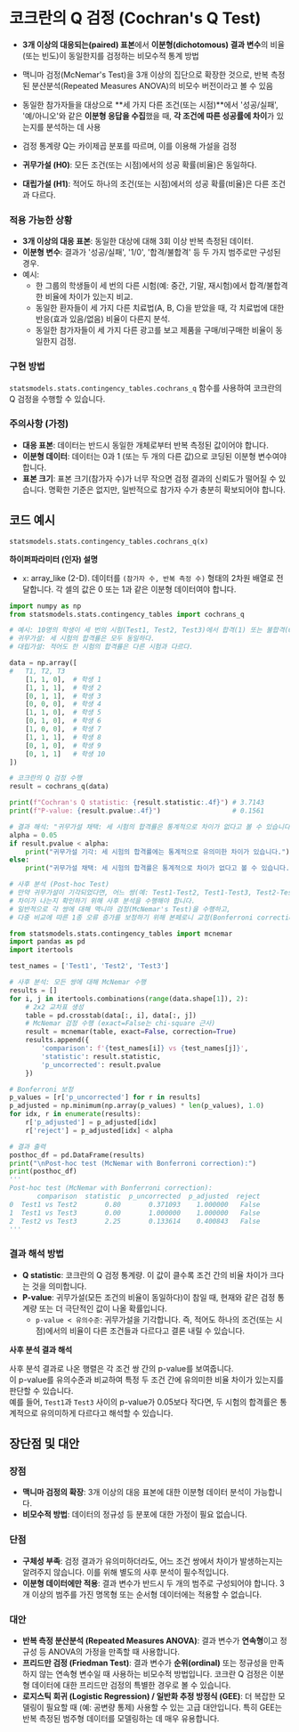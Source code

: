 # 코크란의 Q 검정 (Cochran's Q Test)

- **3개 이상의 대응되는(paired) 표본**에서 **이분형(dichotomous) 결과 변수**의 비율(또는 빈도)이 동일한지를 검정하는 비모수적 통계 방법
- 맥니마 검정(McNemar's Test)을 3개 이상의 집단으로 확장한 것으로, 반복 측정된 분산분석(Repeated Measures ANOVA)의 비모수 버전이라고 볼 수 있음
- 동일한 참가자들을 대상으로 **세 가지 다른 조건(또는 시점)**에서 '성공/실패', '예/아니오'와 같은 **이분형 응답을 수집**했을 때, **각 조건에 따른 성공률에 차이**가 있는지를 분석하는 데 사용
- 검정 통계량 Q는 카이제곱 분포를 따르며, 이를 이용해 가설을 검정

- **귀무가설 (H0)**: 모든 조건(또는 시점)에서의 성공 확률(비율)은 동일하다.
- **대립가설 (H1)**: 적어도 하나의 조건(또는 시점)에서의 성공 확률(비율)은 다른 조건과 다르다.

### 적용 가능한 상황

- **3개 이상의 대응 표본**: 동일한 대상에 대해 3회 이상 반복 측정된 데이터.
- **이분형 변수**: 결과가 '성공/실패', '1/0', '합격/불합격' 등 두 가지 범주로만 구성된 경우.
- 예시:
    - 한 그룹의 학생들이 세 번의 다른 시험(예: 중간, 기말, 재시험)에서 합격/불합격한 비율에 차이가 있는지 비교.
    - 동일한 환자들이 세 가지 다른 치료법(A, B, C)을 받았을 때, 각 치료법에 대한 반응(효과 있음/없음) 비율이 다른지 분석.
    - 동일한 참가자들이 세 가지 다른 광고를 보고 제품을 구매/비구매한 비율이 동일한지 검정.

### 구현 방법

`statsmodels.stats.contingency_tables.cochrans_q` 함수를 사용하여 코크란의 Q 검정을 수행할 수 있습니다.

### 주의사항 (가정)

- **대응 표본**: 데이터는 반드시 동일한 개체로부터 반복 측정된 값이어야 합니다.
- **이분형 데이터**: 데이터는 0과 1 (또는 두 개의 다른 값)으로 코딩된 이분형 변수여야 합니다.
- **표본 크기**: 표본 크기(참가자 수)가 너무 작으면 검정 결과의 신뢰도가 떨어질 수 있습니다. 명확한 기준은 없지만, 일반적으로 참가자 수가 충분히 확보되어야 합니다.

## 코드 예시

`statsmodels.stats.contingency_tables.cochrans_q(x)`

**하이퍼파라미터 (인자) 설명**

- `x`: array_like (2-D). 데이터를 `(참가자 수, 반복 측정 수)` 형태의 2차원 배열로 전달합니다. 각 셀의 값은 0 또는 1과 같은 이분형 데이터여야 합니다.

```python
import numpy as np
from statsmodels.stats.contingency_tables import cochrans_q

# 예시: 10명의 학생이 세 번의 시험(Test1, Test2, Test3)에서 합격(1) 또는 불합격(0)한 결과
# 귀무가설: 세 시험의 합격률은 모두 동일하다.
# 대립가설: 적어도 한 시험의 합격률은 다른 시험과 다르다.

data = np.array([
#   T1, T2, T3
    [1, 1, 0],  # 학생 1
    [1, 1, 1],  # 학생 2
    [0, 1, 1],  # 학생 3
    [0, 0, 0],  # 학생 4
    [1, 1, 0],  # 학생 5
    [0, 1, 0],  # 학생 6
    [1, 0, 0],  # 학생 7
    [1, 1, 1],  # 학생 8
    [0, 1, 0],  # 학생 9
    [0, 1, 1]   # 학생 10
])

# 코크란의 Q 검정 수행
result = cochrans_q(data)

print(f"Cochran's Q statistic: {result.statistic:.4f}") # 3.7143
print(f"P-value: {result.pvalue:.4f}")                  # 0.1561

# 결과 해석: "귀무가설 채택: 세 시험의 합격률은 통계적으로 차이가 없다고 볼 수 있습니다."
alpha = 0.05
if result.pvalue < alpha:
    print("귀무가설 기각: 세 시험의 합격률에는 통계적으로 유의미한 차이가 있습니다.")
else:
    print("귀무가설 채택: 세 시험의 합격률은 통계적으로 차이가 없다고 볼 수 있습니다.")

# 사후 분석 (Post-hoc Test)
# 만약 귀무가설이 기각되었다면, 어느 쌍(예: Test1-Test2, Test1-Test3, Test2-Test3)에서
# 차이가 나는지 확인하기 위해 사후 분석을 수행해야 합니다.
# 일반적으로 각 쌍에 대해 맥니마 검정(McNemar's Test)을 수행하고,
# 다중 비교에 따른 1종 오류 증가를 보정하기 위해 본페로니 교정(Bonferroni correction) 등을 적용합니다.

from statsmodels.stats.contingency_tables import mcnemar
import pandas as pd
import itertools

test_names = ['Test1', 'Test2', 'Test3']

# 사후 분석: 모든 쌍에 대해 McNemar 수행
results = []
for i, j in itertools.combinations(range(data.shape[1]), 2):
    # 2x2 교차표 생성
    table = pd.crosstab(data[:, i], data[:, j])
    # McNemar 검정 수행 (exact=False는 chi-square 근사)
    result = mcnemar(table, exact=False, correction=True)
    results.append({
        'comparison': f'{test_names[i]} vs {test_names[j]}',
        'statistic': result.statistic,
        'p_uncorrected': result.pvalue
    })

# Bonferroni 보정
p_values = [r['p_uncorrected'] for r in results]
p_adjusted = np.minimum(np.array(p_values) * len(p_values), 1.0)
for idx, r in enumerate(results):
    r['p_adjusted'] = p_adjusted[idx]
    r['reject'] = p_adjusted[idx] < alpha

# 결과 출력
posthoc_df = pd.DataFrame(results)
print("\nPost-hoc test (McNemar with Bonferroni correction):")
print(posthoc_df)
'''
Post-hoc test (McNemar with Bonferroni correction):
       comparison  statistic  p_uncorrected  p_adjusted  reject
0  Test1 vs Test2       0.80       0.371093    1.000000   False
1  Test1 vs Test3       0.00       1.000000    1.000000   False
2  Test2 vs Test3       2.25       0.133614    0.400843   False
'''
```

### 결과 해석 방법

- **Q statistic**: 코크란의 Q 검정 통계량. 이 값이 클수록 조건 간의 비율 차이가 크다는 것을 의미합니다.
- **P-value**: 귀무가설(모든 조건의 비율이 동일하다)이 참일 때, 현재와 같은 검정 통계량 또는 더 극단적인 값이 나올 확률입니다.
    - `p-value < 유의수준`: 귀무가설을 기각합니다. 즉, 적어도 하나의 조건(또는 시점)에서의 비율이 다른 조건들과 다르다고 결론 내릴 수 있습니다.

**사후 분석 결과 해석**

사후 분석 결과로 나온 행렬은 각 조건 쌍 간의 p-value를 보여줍니다.<br>
이 p-value를 유의수준과 비교하여 특정 두 조건 간에 유의미한 비율 차이가 있는지를 판단할 수 있습니다.<br>
예를 들어, `Test1`과 `Test3` 사이의 p-value가 0.05보다 작다면, 두 시험의 합격률은 통계적으로 유의미하게 다르다고 해석할 수 있습니다.

## 장단점 및 대안

### 장점

- **맥니마 검정의 확장**: 3개 이상의 대응 표본에 대한 이분형 데이터 분석이 가능합니다.
- **비모수적 방법**: 데이터의 정규성 등 분포에 대한 가정이 필요 없습니다.

### 단점

- **구체성 부족**: 검정 결과가 유의미하더라도, 어느 조건 쌍에서 차이가 발생하는지는 알려주지 않습니다. 이를 위해 별도의 사후 분석이 필수적입니다.
- **이분형 데이터에만 적용**: 결과 변수가 반드시 두 개의 범주로 구성되어야 합니다. 3개 이상의 범주를 가진 명목형 또는 순서형 데이터에는 적용할 수 없습니다.

### 대안

- **반복 측정 분산분석 (Repeated Measures ANOVA)**: 결과 변수가 **연속형**이고 정규성 등 ANOVA의 가정을 만족할 때 사용합니다.
- **프리드만 검정 (Friedman Test)**: 결과 변수가 **순위(ordinal)** 또는 정규성을 만족하지 않는 연속형 변수일 때 사용하는 비모수적 방법입니다. 코크란 Q 검정은 이분형 데이터에 대한 프리드만 검정의 특별한 경우로 볼 수 있습니다.
- **로지스틱 회귀 (Logistic Regression) / 일반화 추정 방정식 (GEE)**: 더 복잡한 모델링이 필요할 때 (예: 공변량 통제) 사용할 수 있는 고급 대안입니다. 특히 GEE는 반복 측정된 범주형 데이터를 모델링하는 데 매우 유용합니다.
